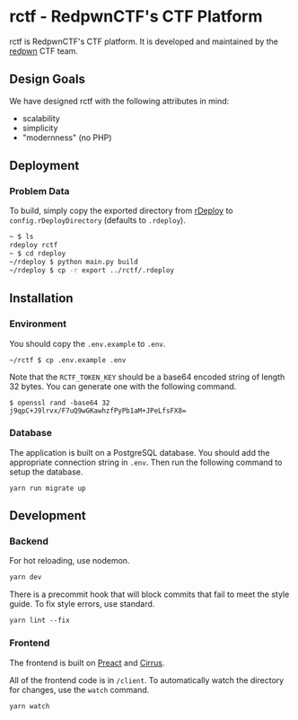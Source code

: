 # rctf - RedpwnCTF's CTF Platform

rctf is RedpwnCTF's CTF platform. It is developed and maintained by the [redpwn](https://redpwn.net) CTF team.

## Design Goals

We have designed rctf with the following attributes in mind:

* scalability
* simplicity
* "modernness" (no PHP)

## Deployment

### Problem Data

To build, simply copy the exported directory from [rDeploy](https://github.com/redpwn/rdeploy) to `config.rDeployDirectory` (defaults to `.rdeploy`). 

```bash
~ $ ls
rdeploy rctf
~ $ cd rdeploy
~/rdeploy $ python main.py build
~/rdeploy $ cp -r export ../rctf/.rdeploy
```

## Installation

### Environment

You should copy the `.env.example` to `.env`. 

```
~/rctf $ cp .env.example .env
```

Note that the `RCTF_TOKEN_KEY` should be a base64 encoded string of length 32 bytes. You can generate one with the following command.  

```
$ openssl rand -base64 32
j9qpC+J9lrvx/F7uQ9wGKawhzfPyPb1aM+JPeLfsFX8=
```

### Database

The application is built on a PostgreSQL database. You should add the appropriate connection string in `.env`. Then run the following command to setup the database. 

```
yarn run migrate up
```

## Development

### Backend

For hot reloading, use nodemon.

```javascript
yarn dev
```

There is a precommit hook that will block commits that fail to meet the style guide. To fix style errors, use standard. 

```
yarn lint --fix
```

### Frontend

The frontend is built on [Preact](https://preactjs.com/) and [Cirrus](https://spiderpig86.github.io/Cirrus/). 

All of the frontend code is in `/client`. To automatically watch the directory for changes, use the `watch` command. 

```
yarn watch
```
